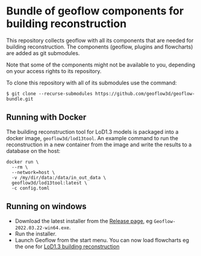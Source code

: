 # Bundle of geoflow components for building reconstruction

This repository collects geoflow with all its components that are needed for building reconstruction.
The components (geoflow, plugins and flowcharts) are added as git submodules.

Note that some of the components might not be available to you, depending on your access rights to its repository.

To clone this repository with all of its submodules use the command:

```
$ git clone --recurse-submodules https://github.com/geoflow3d/geoflow-bundle.git
```

## Running with Docker

The building reconstruction tool for LoD1.3 models is packaged into a docker image, `geoflow3d/lod13tool`.
An example command to run the reconstruction in a new container from the image and write the results to a database on the host:

```shell
docker run \
  --rm \
  --network=host \
  -v /my/dir/data:/data/in_out_data \
  geoflow3d/lod13tool:latest \
  -c config.toml
```

## Running on windows
* Download the latest installer from the [Release page](https://github.com/geoflow3d/geoflow-bundle/releases), eg `Geoflow-2022.03.22-win64.exe`.
* Run the installer.
* Launch Geoflow from the start menu. You can now load flowcharts eg the one for [LoD1.3 building reconstruction](https://github.com/geoflow3d/gfc-lod13)
